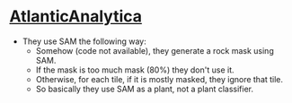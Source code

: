# [AtlanticAnalytica](https://github.com/stevefoy/AtlanticAnalytica)

- They use SAM the following way:
  - Somehow (code not available), they generate a rock mask using SAM.
  - If the mask is too much mask (80%) they don't use it.
  - Otherwise, for each tile, if it is mostly masked, they ignore that tile.
  - So basically they use SAM as a plant, not a plant classifier.
